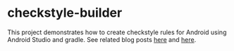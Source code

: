 # checkstyle-builder

This project demonstrates how to create checkstyle rules for Android using Android Studio and gradle. See related blog posts [here](https://medium.com/@LiudasSurvila/writing-checkstyle-rules-with-android-studio-b1d31b30ca3a) and [here](https://medium.com/@LiudasSurvila/sevntu-checkstyle-library-a90638f3d0e8).
